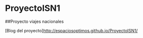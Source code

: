 # ProyectoISN1

##Proyecto viajes nacionales


[Blog del proyecto]http://espaciosoptimos.github.io/ProyectoISN1/
